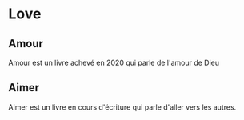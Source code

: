# Love

## Amour

Amour est un livre achevé en 2020 qui parle de l'amour de Dieu

## Aimer

Aimer est un livre en cours d'écriture qui parle d'aller vers les autres.

